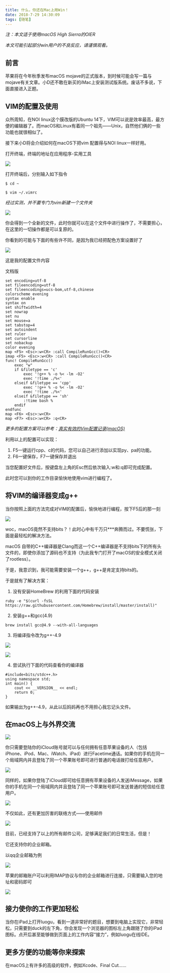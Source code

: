 ```yaml
---
title: 什么，你还在Mac上用Win！
date: 2018-7-29 14:30:09
tags: [随笔] 
---
```


*注：本文适于使用macOS High Sierra的OIER*

*本文可能引起部分win用户的不良反应，请谨慎观看。*

<!--more-->

## 前言

苹果将在今年秋季发布macOS mojave的正式版本，到时候可能会写一篇与mojave有关文章。小D还不敢在新买的iMac上安装测试版系统。废话不多说，下面直接进入正题。

## VIM的配置及使用

众所周知，在NOI linux这个膜改版的Ubuntu 14下，VIM可以说是效率最高，最方便的编辑器了。而macOS和Linux有着同一个祖先——Unix，自然他们俩的一些功能也就很相似了。

接下来小D将会介绍如何在macOS下把vim 配置得与NOI linux一样好用。

打开终端，终端的地址在应用程序-实用工具

![](https://s1.ax1x.com/2018/07/29/PaNyhq.png)

打开终端后，分别输入如下指令

```
$ cd ~
```

```
$ vim ~/.vimrc
```

*经过实测，并不要专门为vim新建一个文件夹*

![](https://s1.ax1x.com/2018/07/29/PaNb36.png)

你会得到一个全新的文件，此时你就可以在这个文件中进行操作了，不需要担心，在这里的一切操作都是可以复原的。

你看到的可能与下面的有些许不同，是因为我已经把配色方案设置好了

![](https://s1.ax1x.com/2018/07/29/PaNLjO.png)

这是我的配置文件内容

文档版

```
set encoding=utf-8
set fileencoding=utf-8
set fileencodings=ucs-bom,utf-8,chinese
colorscheme evening
syntax enable
syntax on
set shiftwidth=4
set nowrap
set nu 
set mouse=a
set tabstop=4
set autoindent
set ruler
set cursorline
set nobackup
color evening
map <F5> <Esc>:w<CR> :call CompileRunGcc()<CR>
imap <F5> <Esc>:w<CR> :call CompileRunGcc()<CR>
func! CompileRunGcc()
    exec "w" 
    if &filetype == 'c' 
        exec '!g++ % -o %< -lm -O2'
        exec '!time ./%<'
    elseif &filetype == 'cpp'
        exec '!g++ % -o %< -lm -O2'
        exec '!time ./%<'
    elseif &filetype == 'sh'
        :!time bash %
    endif                                                                              
endfunc 
map <F6> <Esc>:w<CR>
map <F7> <Esc>:w<CR> :q<CR> 
```

*更多的配置方案可以参考：[真实有效的Vim配置记录(macOS)](https://www.jianshu.com/p/a03fcb09924c)*

利用以上的配置可以实现：

1. F5一键运行cpp、c的代码，您可以自己进行添加以实现py、pa的功能。
2. F6一键保存，F7一键保存并退出

当您配置好文件后，按键盘左上角的Esc然后依次输入:w和:q即可完成配置。

此时您可以到你的工作目录愉快地使用vim进行编程了。

## 将VIM的编译器变成g++

当你按照上面的方法完成对VIM的配置后，愉快地进行编程，按下F5后的那一刻

![](https://s1.ax1x.com/2018/07/29/PaNrAs.png)

woc，macOS竟然不支持bits？！此时心中有千万只***奔腾而过。不要慌张，下面是最轻松的解决方法。

macOS 自带的C++编译器是Clang而这一个C++编译器是不支持bits下的所有头文件的，即使你添加了源码也不支持（为此我专门打开了macOS的安全模式关闭了rootless）。

于是，我意识到，我可能需要安装一个g++，g++是肯定支持bits的。

于是就有了解决方案：

1. 没有安装HomeBrew 的利用下面的代码安装

```
ruby -e "$(curl -fsSL https://raw.githubusercontent.com/Homebrew/install/master/install)"
```

2. 安装g++和gcc(4.9)

```
brew install gcc@4.9 --with-all-languages
```

3. 将编译指令改为g++-4.9

![](https://s1.ax1x.com/2018/07/29/PaNg3V.png)

![](https://s1.ax1x.com/2018/07/29/PaNfuF.png)

  

4. 尝试执行下面的代码查看你的编译器

```
#include<bits/stdc++.h>
using namespace std;
int main() {
    cout << __VERSION__ << endl;
    return 0;
}
```

如果输出为g++-4.9，从此以后妈妈再也不用担心我忘记头文件。

##  

## 在macOS上与外界交流

![](https://s1.ax1x.com/2018/07/29/PaNB7j.png)

你只需要登陆你的iCloud账号就可以与任何拥有任意苹果设备的人（包括iPhone、iPod、Mac、iWatch、iPad）进行Facetime通话。如果你的手机在同一个局域网内并且登陆了同一个苹果账号即可进行普通的电话拨打给任意用户。

![](https://s1.ax1x.com/2018/07/29/PaNsNn.png)

同样的，如果你登陆了iCloud即可给任意拥有苹果设备的人发送iMessage，如果你的手机在同一个局域网内并且登陆了同一个苹果账号即可发送普通的短信给任意用户。

![](https://s1.ax1x.com/2018/07/29/PaNc90.png)

不仅如此，还有更加厉害的联络方式——使用邮件

![](https://s1.ax1x.com/2018/07/29/PaUp4I.png)

目前，已经支持了以上的所有邮件公司，足够满足我们的日常生活，但是！

它还支持你的企业邮箱。

以qq企业邮箱为例

![](https://s1.ax1x.com/2018/07/29/PaN4HJ.png)

苹果的邮箱账户可以利用IMAP协议与你的企业邮箱进行连接，只需要输入您的地址和密码即可

![](https://s1.ax1x.com/2018/07/29/PaNRjU.png)

## 接力使你的工作更加轻松

当你在iPad上打开luogu，看到一道非常好的题目，想要到电脑上实现它，非常轻松，只需要到duck的左下角，你会发现一个浏览器的图标左上角跟随了你的iPad图标。点开后甚至能够做到页面上的工作内容“接力”，例如luogu在线IDE。

## 更多方便的功能等你来探索

在macOS上有许多的高级的软件，例如Xcode、Final Cut……